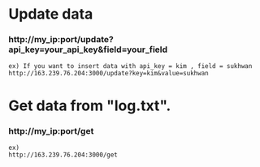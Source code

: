 #   Update data
###    http://my_ip:port/update?api_key=your_api_key&field=your_field
    ex) If you want to insert data with api_key = kim , field = sukhwan
    http://163.239.76.204:3000/update?key=kim&value=sukhwan
    
#   Get data from "log.txt".
###    http://my_ip:port/get
    ex) 
    http://163.239.76.204:3000/get

